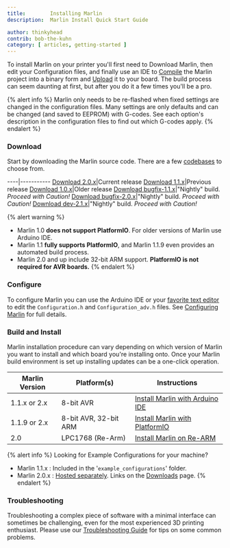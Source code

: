 ```yaml
---
title:        Installing Marlin
description:  Marlin Install Quick Start Guide

author: thinkyhead
contrib: bob-the-kuhn
category: [ articles, getting-started ]
---
```


To install Marlin on your printer you'll first need to Download Marlin, then edit your Configuration files, and finally use an IDE to [Compile](//en.wikipedia.org/wiki/Compiler) the Marlin project into a binary form and [Upload](//www.arduino.cc/en/Guide/Environment#toc9) it to your board. The build process can seem daunting at first, but after you do it a few times you'll be a pro.

{% alert info %}
Marlin only needs to be re-flashed when fixed settings are changed in the configuration files. Many settings are only defaults and can be changed (and saved to EEPROM) with G-codes. See each option's description in the configuration files to find out which G-codes apply.
{% endalert %}

### Download

Start by downloading the Marlin source code. There are a few [codebases](//en.wikipedia.org/wiki/Codebase) to choose from.

----|-----------
[Download 2.0.x](//github.com/MarlinFirmware/Marlin/archive/2.0.x.zip)|Current release
[Download 1.1.x](//github.com/MarlinFirmware/Marlin/archive/1.1.x.zip)|Previous release
[Download 1.0.x](//github.com/MarlinFirmware/Marlin/archive/1.0.x.zip)|Older release
[Download bugfix-1.1.x](//github.com/MarlinFirmware/Marlin/archive/bugfix-1.1.x.zip)|"Nightly" build. _Proceed with Caution!_
[Download bugfix-2.0.x](//github.com/MarlinFirmware/Marlin/archive/bugfix-2.0.x.zip)|"Nightly" build. _Proceed with Caution!_
[Download dev-2.1.x](//github.com/MarlinFirmware/Marlin/archive/dev-2.1.x.zip)|"Nightly" build. _Proceed with Caution!_

{% alert warning %}
- Marlin 1.0 **does not support PlatformIO**. For older versions of Marlin use Arduino IDE.
- Marlin 1.1 **fully supports PlatformIO**, and Marlin 1.1.9 even provides an automated build process.
- Marlin 2.0 and up include 32-bit ARM support. **PlatformIO is not required for AVR boards.**
{% endalert %}

### Configure

To configure Marlin you can use the Arduino IDE or your [favorite text editor](//www.sublimetext.com/) to edit the `Configuration.h` and `Configuration_adv.h` files. See [Configuring Marlin](/docs/configuration/configuration.html) for full details.

### Build and Install

Marlin installation procedure can vary depending on which version of Marlin you want to install and which board you're installing onto. Once your Marlin build environment is set up installing updates can be a one-click operation.

Marlin Version|Platform(s)|Instructions
--------------|-----------|----
1.1.x or 2.x|8-bit AVR|[Install Marlin with Arduino IDE](install_arduino.html)
1.1.9 or 2.x|8-bit AVR, 32-bit ARM|[Install Marlin with PlatformIO](install_platformio.html)
2.0|LPC1768 (Re-Arm)|[Install Marlin on Re-ARM](install_rearm.html)

{% alert info %}
Looking for Example Configurations for your machine?
- Marlin 1.1.x : Included in the '`example_configurations`' folder.
- Marlin 2.0.x : [Hosted separately](//github.com/MarlinFirmware/Configurations). Links on the [Downloads](/meta/download/) page.
{% endalert %}

### Troubleshooting

Troubleshooting a complex piece of software with a minimal interface can sometimes be challenging, even for the most experienced 3D printing enthusiast. Please use our [Troubleshooting Guide](troubleshooting.html) for tips on some common problems.
